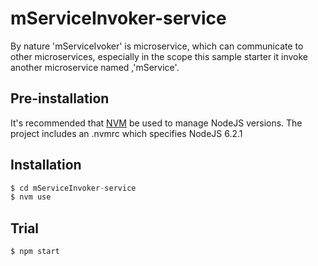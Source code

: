 # mServiceInvoker-service

By nature &#39;mServiceIvoker&#39; is microservice, which can communicate to other microservices, especially in the scope this sample starter it invoke another microservice named ,&#39;mService&#39;.

## Pre-installation

It's recommended that [NVM](https://github.com/creationix/nvm) be used to manage NodeJS versions.
The project includes an .nvmrc which specifies NodeJS 6.2.1

## Installation

```javascript
$ cd mServiceInvoker-service
$ nvm use
```

## Trial

```shell
$ npm start
```
